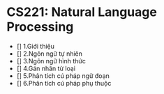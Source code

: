 # CS221: Natural Language Processing

- [] 1.Giới thiệu
- [] 2.Ngôn ngữ tự nhiên
- [] 3.Ngôn ngữ hình thức
- [] 4.Gán nhãn từ loại
- [] 5.Phân tích cú pháp ngữ đoạn
- [] 6.Phân tích cú pháp phụ thuộc
